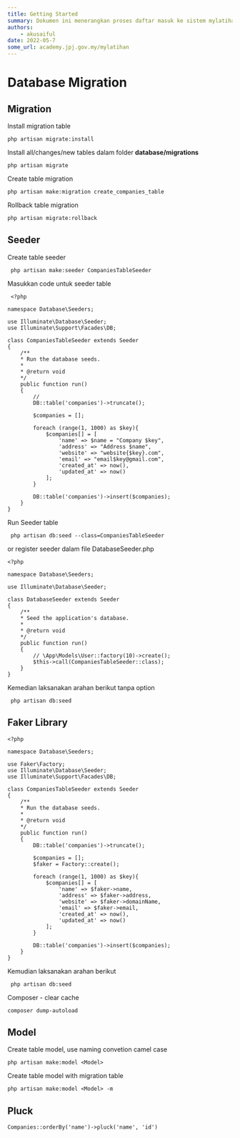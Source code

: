 ```yaml
---
title: Getting Started
summary: Dokumen ini menerangkan proses daftar masuk ke sistem mylatihan
authors:
    - akusaiful    
date: 2022-05-7
some_url: academy.jpj.gov.my/mylatihan
---
```


# Database Migration

    

## Migration

Install migration table

    php artisan migrate:install 


Install all/changes/new tables dalam folder **database/migrations**

    php artisan migrate

Create table migration

    php artisan make:migration create_companies_table  

Rollback table migration

    php artisan migrate:rollback

## Seeder 

Create table seeder
     
     php artisan make:seeder CompaniesTableSeeder

Masukkan code untuk seeder table 

     <?php

    namespace Database\Seeders;

    use Illuminate\Database\Seeder;
    use Illuminate\Support\Facades\DB;

    class CompaniesTableSeeder extends Seeder
    {
        /**
        * Run the database seeds.
        *
        * @return void
        */
        public function run()
        {
            //
            DB::table('companies')->truncate();

            $companies = [];

            foreach (range(1, 1000) as $key){
                $companies[] = [
                    'name' => $name = "Company $key",
                    'address' => "Address $name",
                    'website' => "website{$key}.com",
                    'email' => "email$key@gmail.com",
                    'created_at' => now(),
                    'updated_at' => now()
                ];
            }

            DB::table('companies')->insert($companies);
        }
    }


Run Seeder table
     
     php artisan db:seed --class=CompaniesTableSeeder 


or register seeder dalam file DatabaseSeeder.php

    <?php

    namespace Database\Seeders;

    use Illuminate\Database\Seeder;

    class DatabaseSeeder extends Seeder
    {
        /**
        * Seed the application's database.
        *
        * @return void
        */
        public function run()
        {
            // \App\Models\User::factory(10)->create();
            $this->call(CompaniesTableSeeder::class);
        }
    }

Kemedian laksanakan arahan berikut tanpa option

     php artisan db:seed

## Faker Library

    <?php

    namespace Database\Seeders;

    use Faker\Factory;
    use Illuminate\Database\Seeder;
    use Illuminate\Support\Facades\DB;

    class CompaniesTableSeeder extends Seeder
    {
        /**
        * Run the database seeds.
        *
        * @return void
        */
        public function run()
        {            
            DB::table('companies')->truncate();

            $companies = [];
            $faker = Factory::create();

            foreach (range(1, 1000) as $key){
                $companies[] = [
                    'name' => $faker->name,
                    'address' => $faker->address,
                    'website' => $faker->domainName,
                    'email' => $faker->email,
                    'created_at' => now(),
                    'updated_at' => now()
                ];
            }

            DB::table('companies')->insert($companies);
        }
    }

Kemudian laksanakan arahan berikut 

     php artisan db:seed


Composer - clear cache 

    composer dump-autoload

## Model

Create table model, use naming convetion camel case

    php artisan make:model <Model>

Create table model with migration table

    php artisan make:model <Model> -m 

## Pluck

    Companies::orderBy('name')->pluck('name', 'id')